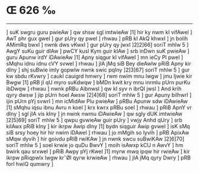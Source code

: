 # Œ 626 ‰
---
] suK swgru guru pwieAw ] qw shsw sgl imtwieAw ]1] hir ky nwm kI
vifAweI ] AwT phr gux gweI ] gur pUry qy pweI ] rhwau ] pRB kI
AkQ khwxI ] jn bolih AMimRq bwxI ] nwnk dws vKwxI ] gur pUry qy
jwxI ]2]2]66] soriT mhlw 5 ] AwgY suKu guir dIAw ] pwCY kusl Kym
guir kIAw ] srb inDwn suK pwieAw ] guru Apunw irdY iDAwieAw ]1]
Apny siqgur kI vifAweI ] mn ieCy Pl pweI ] sMqhu idnu idnu cVY
svweI ] rhwau ] jIA jMq siB Bey dieAwlw pRiB Apny kir dIny ] shj
suBwie imly gopwlw nwnk swic pqIny ]2]3]67] soriT mhlw 5 ] gur kw
sbdu rKvwry ] caukI cauigrd hmwry ] rwm nwim mnu lwgw ] jmu ljwie
kir Bwgw ]1] pRB jI qU myro suKdwqw ] bMDn kwit kry mnu inrmlu pUrn
purKu ibDwqw ] rhwau ] nwnk pRBu AibnwsI ] qw kI syv n ibrQI jwsI ]
And krih qyry dwsw ] jip pUrn hoeI Awsw ]2]4]68] soriT mhlw 5
] gur Apuny bilhwrI ] ijin pUrn pYj svwrI ] mn icMidAw Plu pwieAw
] pRBu Apunw sdw iDAwieAw ]1] sMqhu iqsu ibnu Avru n koeI ] krx
kwrx pRBu soeI ] rhwau ] pRiB ApnY vr dIny ] sgl jIA vis kIny ] jn
nwnk nwmu iDAwieAw ] qw sgly dUK imtwieAw ]2]5]69] soriT mhlw
5 ] qwpu gvwieAw guir pUry ] vwjy Anhd qUry ] srb kilAwx pRiB kIny
] kir ikrpw Awip dIny ]1] bydn siqguir Awip gvweI ] isK sMq siB
srsy hoey hir hir nwim iDAweI ] rhwau ] jo mMgih so lyvih ] pRB
ApixAw sMqw dyvih ] hir goivdu pRiB rwiKAw ] jn nwnk swcu suBwiKAw
]2]6]70] soriT mhlw 5 ] soeI krwie jo quDu BwvY ] moih isAwxp kCU
n AwvY ] hm bwirk qau srxweI ] pRiB Awpy pYj rKweI ]1] myrw mwq
ipqw hir rwieAw ] kir ikrpw pRiqpwlx lwgw krˆØI qyrw krwieAw ]
rhwau ] jIA jMq qyry Dwry ] pRB forI hwiQ qumwry ]
####
